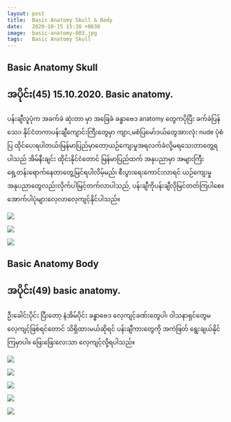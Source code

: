 ```yaml
---
layout: post
title:  Basic Anatomy Skull & Body
date:   2020-10-15 15:38 +0630
image:  basic-anatomy-003.jpg
tags:   Basic Anatomy Skull
---
```

## Basic Anatomy Skull
## အပိုင်း(45) 15.10.2020. Basic anatomy.
ပန်းချီလူပုံက အခက်ခဲ ဆုံးတာ မှာ အခြေခံ ခန္ဓာဗေဒ anatomy တွေကပိုပြီး ခက်ခဲပြန်သေး၊ နိုင်ငံတကာပန်းချီကျောင်းကြီးတွေမှာ ကျား,မစံပြမော်ဒယ်တွေအားလုံး nude ပုံစံပြ ထိုင်ပေးရပါတယ်၊မြန်မာပြည်မှာတော့ယဉ်ကျေးမှုအရလက်ခံလို့မရသေးတာတွေ့ရပါသည် အိမ်နီးချင်း ထိုင်းနိုင်ငံတောင် မြန်မာပြည်ထက် အနုပညာမှာ အများကြီး ရှေ့တန်းရောက်နေတာတွေ့မြင်ရပါလိမ့်မည်၊ စီးပွားရေးကောင်းလာရင် ယဉ်ကျေးမှုအနုပညာတွေလည်းလိုက်ပါမြင့်တက်လာပါသည်, ပန်းချီကိုပန်းချီလိုမြင်တတ်ကြပါစေ။ အောက်ပါပုံများလေ့လာလေ့ကျင့်နိုင်ပါသည်။

![]({{site.baseurl}}/img/basic-anatomy-002/01.jpg)

![]({{site.baseurl}}/img/basic-anatomy-002/02.jpg)

![]({{site.baseurl}}/img/basic-anatomy-002/03.jpg)

## Basic Anatomy Body
## အပိုင်း(49) basic anatomy.
ဦးခေါင်းပိုင်း ပြီးတော့ နံအိမ်ပိုင်း ခန္ဓာဗေဒ လေ့ကျင့်ခဏ်းတွေပါ၊ ဝါသနာရှင်တွေမလေ့ကျင့်ဖြစ်ရင်တောင် သိရှိထားမယ်ဆိုရင် ပန်းချီကားတွေကို အကဲဖြတ် ရွေးချယ်နိုင်ကြမှာပါ။ ဖြေးဖြေးလေးသာ လေ့ကျင့်လို့ရပါသည်။

![]({{site.baseurl}}/img/basic-anatomy-003/01.jpg)

![]({{site.baseurl}}/img/basic-anatomy-003/02.jpg)

![]({{site.baseurl}}/img/basic-anatomy-003/03.jpg)

![]({{site.baseurl}}/img/basic-anatomy-003/04.jpg)

![]({{site.baseurl}}/img/basic-anatomy-003/05.jpg)